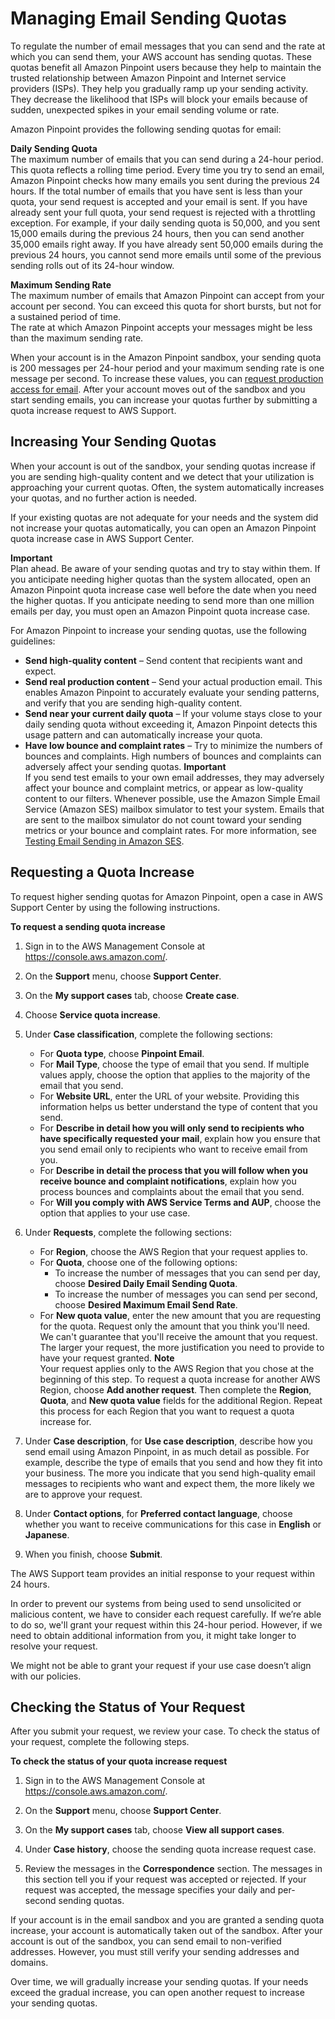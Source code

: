 # Managing Email Sending Quotas<a name="channels-email-manage-limits"></a>

To regulate the number of email messages that you can send and the rate at which you can send them, your AWS account has sending quotas\. These quotas benefit all Amazon Pinpoint users because they help to maintain the trusted relationship between Amazon Pinpoint and Internet service providers \(ISPs\)\. They help you gradually ramp up your sending activity\. They decrease the likelihood that ISPs will block your emails because of sudden, unexpected spikes in your email sending volume or rate\.

Amazon Pinpoint provides the following sending quotas for email:

**Daily Sending Quota**  
The maximum number of emails that you can send during a 24\-hour period\. This quota reflects a rolling time period\. Every time you try to send an email, Amazon Pinpoint checks how many emails you sent during the previous 24 hours\. If the total number of emails that you have sent is less than your quota, your send request is accepted and your email is sent\. If you have already sent your full quota, your send request is rejected with a throttling exception\. For example, if your daily sending quota is 50,000, and you sent 15,000 emails during the previous 24 hours, then you can send another 35,000 emails right away\. If you have already sent 50,000 emails during the previous 24 hours, you cannot send more emails until some of the previous sending rolls out of its 24\-hour window\.

**Maximum Sending Rate**  
The maximum number of emails that Amazon Pinpoint can accept from your account per second\. You can exceed this quota for short bursts, but not for a sustained period of time\.  
The rate at which Amazon Pinpoint accepts your messages might be less than the maximum sending rate\.

When your account is in the Amazon Pinpoint sandbox, your sending quota is 200 messages per 24\-hour period and your maximum sending rate is one message per second\. To increase these values, you can [request production access for email](channels-email-setup-production-access.md)\. After your account moves out of the sandbox and you start sending emails, you can increase your quotas further by submitting a quota increase request to AWS Support\. 

## Increasing Your Sending Quotas<a name="channels-email-manage-limits-increase"></a>

When your account is out of the sandbox, your sending quotas increase if you are sending high\-quality content and we detect that your utilization is approaching your current quotas\. Often, the system automatically increases your quotas, and no further action is needed\.

If your existing quotas are not adequate for your needs and the system did not increase your quotas automatically, you can open an Amazon Pinpoint quota increase case in AWS Support Center\.

**Important**  
Plan ahead\. Be aware of your sending quotas and try to stay within them\. If you anticipate needing higher quotas than the system allocated, open an Amazon Pinpoint quota increase case well before the date when you need the higher quotas\.
If you anticipate needing to send more than one million emails per day, you must open an Amazon Pinpoint quota increase case\.

For Amazon Pinpoint to increase your sending quotas, use the following guidelines: 
+ **Send high\-quality content** – Send content that recipients want and expect\. 
+ **Send real production content** – Send your actual production email\. This enables Amazon Pinpoint to accurately evaluate your sending patterns, and verify that you are sending high\-quality content\.
+ **Send near your current daily quota** – If your volume stays close to your daily sending quota without exceeding it, Amazon Pinpoint detects this usage pattern and can automatically increase your quota\.
+ **Have low bounce and complaint rates** – Try to minimize the numbers of bounces and complaints\. High numbers of bounces and complaints can adversely affect your sending quotas\.
**Important**  
If you send test emails to your own email addresses, they may adversely affect your bounce and complaint metrics, or appear as low\-quality content to our filters\. Whenever possible, use the Amazon Simple Email Service \(Amazon SES\) mailbox simulator to test your system\. Emails that are sent to the mailbox simulator do not count toward your sending metrics or your bounce and complaint rates\. For more information, see [Testing Email Sending in Amazon SES](http://docs.aws.amazon.com/ses/latest/DeveloperGuide/mailbox-simulator.html)\.

## Requesting a Quota Increase<a name="channels-email-manage-limits-increase-case"></a>

To request higher sending quotas for Amazon Pinpoint, open a case in AWS Support Center by using the following instructions\.

**To request a sending quota increase**

1. Sign in to the AWS Management Console at [https://console\.aws\.amazon\.com/](https://console.aws.amazon.com/)\.

1. On the **Support** menu, choose **Support Center**\.

1. On the **My support cases** tab, choose **Create case**\.

1. Choose **Service quota increase**\.

1. Under **Case classification**, complete the following sections:
   + For **Quota type**, choose **Pinpoint Email**\.
   + For **Mail Type**, choose the type of email that you send\. If multiple values apply, choose the option that applies to the majority of the email that you send\.
   + For **Website URL**, enter the URL of your website\. Providing this information helps us better understand the type of content that you send\.
   + For **Describe in detail how you will only send to recipients who have specifically requested your mail**, explain how you ensure that you send email only to recipients who want to receive email from you\.
   + For **Describe in detail the process that you will follow when you receive bounce and complaint notifications**, explain how you process bounces and complaints about the email that you send\.
   + For **Will you comply with AWS Service Terms and AUP**, choose the option that applies to your use case\.

1. Under **Requests**, complete the following sections:
   + For **Region**, choose the AWS Region that your request applies to\.
   + For **Quota**, choose one of the following options:
     + To increase the number of messages that you can send per day, choose **Desired Daily Email Sending Quota**\.
     + To increase the number of messages you can send per second, choose **Desired Maximum Email Send Rate**\.
   + For **New quota value**, enter the new amount that you are requesting for the quota\. Request only the amount that you think you'll need\. We can't guarantee that you'll receive the amount that you request\. The larger your request, the more justification you need to provide to have your request granted\.
**Note**  
Your request applies only to the AWS Region that you chose at the beginning of this step\. To request a quota increase for another AWS Region, choose **Add another request**\. Then complete the **Region**, **Quota**, and **New quota value** fields for the additional Region\. Repeat this process for each Region that you want to request a quota increase for\.

1. Under **Case description**, for **Use case description**, describe how you send email using Amazon Pinpoint, in as much detail as possible\. For example, describe the type of emails that you send and how they fit into your business\. The more you indicate that you send high\-quality email messages to recipients who want and expect them, the more likely we are to approve your request\.

1. Under **Contact options**, for **Preferred contact language**, choose whether you want to receive communications for this case in **English** or **Japanese**\.

1. When you finish, choose **Submit**\.

The AWS Support team provides an initial response to your request within 24 hours\.

In order to prevent our systems from being used to send unsolicited or malicious content, we have to consider each request carefully\. If we’re able to do so, we'll grant your request within this 24\-hour period\. However, if we need to obtain additional information from you, it might take longer to resolve your request\.

We might not be able to grant your request if your use case doesn’t align with our policies\.

## Checking the Status of Your Request<a name="channels-email-setup-check-request-status"></a>

After you submit your request, we review your case\. To check the status of your request, complete the following steps\.

**To check the status of your quota increase request**

1. Sign in to the AWS Management Console at [https://console\.aws\.amazon\.com/](https://console.aws.amazon.com/)\.

1. On the **Support** menu, choose **Support Center**\.

1. On the **My support cases** tab, choose **View all support cases**\.

1. Under **Case history**, choose the sending quota increase request case\.

1. Review the messages in the **Correspondence** section\. The messages in this section tell you if your request was accepted or rejected\. If your request was accepted, the message specifies your daily and per\-second sending quotas\.

If your account is in the email sandbox and you are granted a sending quota increase, your account is automatically taken out of the sandbox\. After your account is out of the sandbox, you can send email to non\-verified addresses\. However, you must still verify your sending addresses and domains\.

Over time, we will gradually increase your sending quotas\. If your needs exceed the gradual increase, you can open another request to increase your sending quotas\.